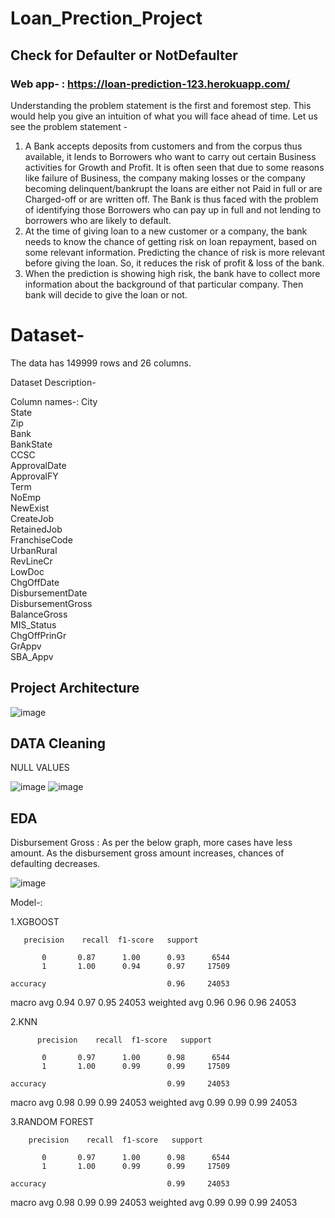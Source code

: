 # Loan_Prection_Project

## Check for Defaulter or NotDefaulter

### Web app- : https://loan-prediction-123.herokuapp.com/

Understanding the problem statement is the first and foremost step. This would help you give an intuition of what you will face ahead of time. Let us see the problem statement -

1. A Bank accepts deposits from customers and from the corpus thus available, it lends to Borrowers who want to carry out certain Business activities for Growth and Profit. It is often seen that due to some reasons like failure of Business, the company making losses or the company becoming delinquent/bankrupt the loans are either not Paid in full or are Charged-off or are written off. The Bank is thus faced with the problem of identifying those Borrowers who can pay up in full and not lending to borrowers who are likely to default.
2. At the time of giving loan to a new customer or a company, the bank needs to know the chance of getting risk on loan repayment, based on some relevant information.
Predicting the chance of risk is more relevant before giving the loan. So, it reduces the risk of profit & loss of the bank. 
3. When the prediction is showing high risk, the bank have to collect more information about the background of that particular company. Then bank will decide to give the loan or not.


# Dataset- 
The data has 149999 rows and 26 columns.

Dataset Description-

Column names-:
City                      
State                     
Zip                       
Bank                    
BankState               
CCSC                      
ApprovalDate              
ApprovalFY                
Term                      
NoEmp                     
NewExist                  
CreateJob                 
RetainedJob               
FranchiseCode             
UrbanRural                
RevLineCr                
LowDoc                    
ChgOffDate           
DisbursementDate        
DisbursementGross         
BalanceGross              
MIS_Status              
ChgOffPrinGr              
GrAppv                    
SBA_Appv                  



## Project Architecture


![image](https://user-images.githubusercontent.com/58631474/97906721-23d78d80-1d6a-11eb-96d4-274d61cdbfcd.png)

## DATA Cleaning                                

NULL VALUES

![image](https://user-images.githubusercontent.com/58631474/97907120-c98afc80-1d6a-11eb-8a11-9ac1074e4e03.png)
![image](https://user-images.githubusercontent.com/58631474/97907483-5d5cc880-1d6b-11eb-8a2b-d8ee68a53330.png)
## EDA

Disbursement Gross : As per the below graph, more cases have less amount.
        As the disbursement gross amount increases, chances of defaulting decreases.
        
![image](https://user-images.githubusercontent.com/58631474/97907455-546bf700-1d6b-11eb-83f0-62f53aa55c6b.png)        
        
       

Model-:


1.XGBOOST 
 
       precision    recall  f1-score   support

           0       0.87      1.00      0.93      6544
           1       1.00      0.94      0.97     17509

    accuracy                           0.96     24053
   macro avg       0.94      0.97      0.95     24053
weighted avg       0.96      0.96      0.96     24053


2.KNN

          precision    recall  f1-score   support

           0       0.97      1.00      0.98      6544
           1       1.00      0.99      0.99     17509

    accuracy                           0.99     24053
   macro avg       0.98      0.99      0.99     24053
weighted avg       0.99      0.99      0.99     24053


3.RANDOM FOREST

        precision    recall  f1-score   support

           0       0.97      1.00      0.98      6544
           1       1.00      0.99      0.99     17509

    accuracy                           0.99     24053
   macro avg       0.98      0.99      0.99     24053
weighted avg       0.99      0.99      0.99     24053



